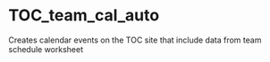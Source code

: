 # TOC_team_cal_auto
 Creates calendar events on the TOC site that include data from team schedule worksheet
